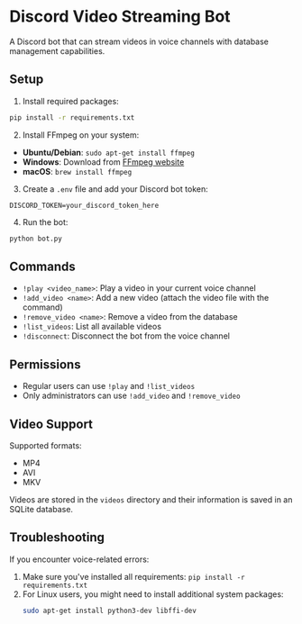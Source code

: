 # Discord Video Streaming Bot

A Discord bot that can stream videos in voice channels with database management capabilities.

## Setup

1. Install required packages:
```bash
pip install -r requirements.txt
```

2. Install FFmpeg on your system:
- **Ubuntu/Debian**: `sudo apt-get install ffmpeg`
- **Windows**: Download from [FFmpeg website](https://ffmpeg.org/download.html)
- **macOS**: `brew install ffmpeg`

3. Create a `.env` file and add your Discord bot token:
```
DISCORD_TOKEN=your_discord_token_here
```

4. Run the bot:
```bash
python bot.py
```

## Commands

- `!play <video_name>`: Play a video in your current voice channel
- `!add_video <name>`: Add a new video (attach the video file with the command)
- `!remove_video <name>`: Remove a video from the database
- `!list_videos`: List all available videos
- `!disconnect`: Disconnect the bot from the voice channel

## Permissions

- Regular users can use `!play` and `!list_videos`
- Only administrators can use `!add_video` and `!remove_video`

## Video Support

Supported formats:
- MP4
- AVI
- MKV

Videos are stored in the `videos` directory and their information is saved in an SQLite database.

## Troubleshooting

If you encounter voice-related errors:
1. Make sure you've installed all requirements: `pip install -r requirements.txt`
2. For Linux users, you might need to install additional system packages:
   ```bash
   sudo apt-get install python3-dev libffi-dev
   ```